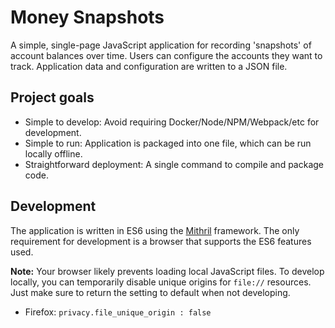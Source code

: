 # Money Snapshots

A simple, single-page JavaScript application for recording 'snapshots' of account balances over
time. Users can configure the accounts they want to track. Application data and configuration are
written to a JSON file.

## Project goals

- Simple to develop: Avoid requiring Docker/Node/NPM/Webpack/etc for development.
- Simple to run: Application is packaged into one file, which can be run locally offline.
- Straightforward deployment: A single command to compile and package code.

## Development

The application is written in ES6 using the [Mithril](https://mithril.js.org) framework.
The only requirement for development is a browser that supports the ES6 features used.

**Note:** Your browser likely prevents loading local JavaScript files. To develop locally,
you can temporarily disable unique origins for `file://` resources. Just make sure to
return the setting to default when not developing.
- Firefox: `privacy.file_unique_origin : false`
